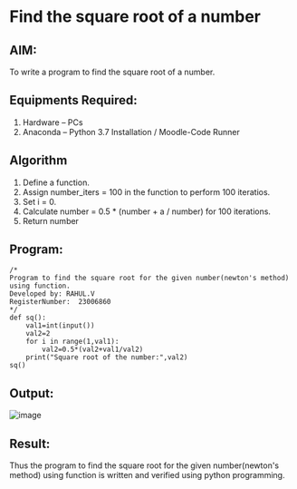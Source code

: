 # Find the square root of a number

## AIM:
To write a program to find the square root of a number.

## Equipments Required:
1. Hardware – PCs
2. Anaconda – Python 3.7 Installation / Moodle-Code Runner

## Algorithm
1. Define a function.
2. Assign number_iters = 100 in the function to perform 100 iteratios.
3. Set i = 0.
4. Calculate  number = 0.5 * (number + a / number) for 100 iterations.
5. Return number

## Program:
```
/*
Program to find the square root for the given number(newton's method) using function.
Developed by: RAHUL.V
RegisterNumber:  23006860
*/
def sq():
    val1=int(input())
    val2=2
    for i in range(1,val1):
        val2=0.5*(val2+val1/val2)
    print("Square root of the number:",val2)
sq()

```

## Output:
![image](https://github.com/23006860/Square-root-of-a-number/assets/139841752/c50f7892-55d4-45ce-aa71-45bd893dba3c)



## Result:
Thus the program to find the square root for the given number(newton's method) using function is written and verified using python programming.

